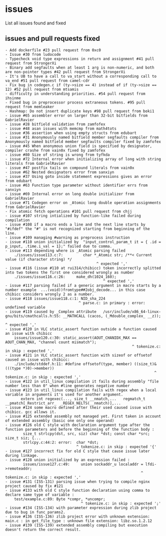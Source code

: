 # issues

List all issues found and fixed

## issues and pull requests fixed

    - Add dockerfile #23 pull request from 0xc0
    - Issue #30 from ludocode
    - Typecheck void type expressions in return and assignment #41 pull request from StrongerXi
    - Binary add segfaults when at least 1 arg is non-numeric, and both are non-pointer types #42 pull request from StrongerXi
    - It's UB to have a call to va_start without a corresponding call to va_end #51 pull request from camel-cdr
    - Fix bug in codegen.c if (ty->size == 4) instead of if (ty->size == 12) #52 pull request from mtsamis
    - difficulty in understanding priorities. #54 pull request from ihsinme
    - Fixed bug in preprocessor process extraneous tokens. #95 pull request from memleaker
    - Hashmap: Do not insert duplicate keys #98 pull request from boki1
    - issue #65 assembler error on larger than 32-bit bitfields from GabrielRavier
    - issue #28 bitfield validation from zamfofex
    - issue #48 asan issues with memcmp from math4tots
    - issue #36 assertion when using empty structs from edubart
    - issue #31 Anonymously named bitfield member segfaults compiler from Anonymously named bitfield member segfaults compiler fixed by zamfofex
    - issue #45 When anonymous union field is specified by designator, compiler crashe from vain0x fixed by zamfofex
    - issue #80 Size of string is wrong from tyfkda
    - issue #72 Internal error when initializing array of long with string literals from GabrielRavier
    - issue #47 postfix tails on compound literals from vain0x
    - issue #62 Nested designators error from sanxiyn
    - issue #37 Using goto inside statement expressions gives an error from edubart
    - issue #63 Function type parameter without identifier errs from sanxiyn
    - issue #69 Internal error on long double initializer from GabrielRavier
    - issue #71 Codegen error on _Atomic long double operation assignments from GabrielRavier
    - Fix atomic fetch operations #101 pull request from chjj
    - issue #107 string intialized by function-like failed during compilation
    - issue #108 if a macro ends a line and the next line starts by "#ifdef" the "#" is not recognized starting from beginning of the line.
    - issue #109 managing #warning as preprocess instruction
    - issue #110 union initialized by  "input_control_param_t it = { .id = p_input, .time.i_val = 1};" failed due to comma.
    - issue #113 depending where is _Atomic parsing failed
        ./issues/issue113.c:7:         char *_Atomic str; /**< Current value (if character string) */
                                             ^ expected ','
    - issue #116 (issue #110 at rui314/chibicc) token incorrectly splitted into two tokens the first one considered wrongly as number
        ./issues/issue116.c:26:     make_dh(1024_160);
                                                ^ expected ','
    - issue #117 parsing failed if a generic argument in macro starts by a number example  ...(void))fromtype##2obj_decode... in this case chibicc considers wrongly 2 as a number.
    - issue #118 issues/issue118.c:1: NID_sha_224
                                     ^ parse.c: in primary : error: undefined variable
    - issue #119 caused by _Complex attribute   /usr/include/x86_64-linux-gnu/bits/cmathcalls.h:55: __MATHCALL (cacos, (_Mdouble_complex_ __z));
                                                                                                                                ^ expected ','
    - issue #120 in VLC static_assert function outside a function caused an issue with chibicc
        issues/issue120.c:30: static_assert(AOUT_CHANIDX_MAX == AOUT_CHAN_MAX, "channel count mismatch");
                                                             ^ tokenize.c: in skip : expected ','
    - issue #121 in VLC static_assert function with sizeof or offsetof caused an issue with chibicc:
        ./include/stddef.h:11: #define offsetof(type, member) ((size_t)&(((type *)0)->member))
                                                                       ^ tokenize.c: in skip : expected ','
    - issue #122 in util_linux compilation it fails during assembly "file number less than 0" when #line generates negative number
    - issue #123 in util_linux compilation fails with regex when a local variable in arguments it's used for another argument.
           extern int regexec(..., size_t __nmatch,...   regmatch_t __pmatch[_Restrict_arr_  _REGEX_NELTS(__nmatch)],...
    - issue #124 some macro defined after their used caused issue with chibicc. gcc allows it. 
    - issue #125 extended assembly not managed yet. First taken in account of extended assembly (basic one only one operand)
    - issue #126 old C style with declaration argument type after the function parameters and before the beginning of the function body :
            size_t strlcpy(dst, src, siz) char *dst; const char *src; size_t siz; {...
            strlcpy.c:44:2: error:  char *dst;
                                    ^ tokenize.c: in skip : expected '{'
    - issue #127 incorrect fix for old C style that cause issue later during linkage.
    - issue #128 union initialized by an expression failed :
            issues/issue127.c:49:     union sockaddr_u localaddr = lfdi->remoteaddr;
                                                                 ^ tokenize.c: in skip : expected ','
    - issue #131 (ISS-131) parsing issue when trying to compile nginx project caused by fix #121                                                                
    - issue #133 with old C style function declaration using comma to declare same type of variable : 
        test/example.c:89: Byte *compr, *uncompr;
                                      ^ tokenize.c: in skip : expected ';'
    - issue #134 (ISS-134) with parameter expression during zlib project due to bug in func_params2.                                     
    - issue #136 (ISS-136) zlib project error with unknown extension: main.c : in get_file_type : unknown file extension: libz.so.1.2.12                             
    - issue #139 (ISS-139) extended assembly compiling but execution doesn't return the correct result.